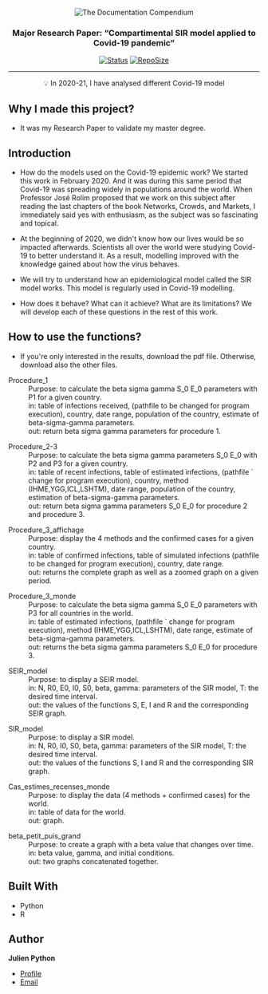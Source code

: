 <p align="center">
 <img src="https://i.imgur.com/rSyq3MW.png" alt="The Documentation Compendium"></a>
</p>

<h3 align="center">Major Research Paper: “Compartimental SIR model applied to Covid-19 pandemic”</h3>

<div align="center">

  [![Status](https://img.shields.io/badge/status-inactive-red.svg)]()
  [![RepoSize](https://img.shields.io/github/repo-size/pythonjul/major-research-paper)]()

</div>

---

<p align = "center">💡 In 2020-21, I have analysed different Covid-19 model</p>



## Why I made this project? <a name = "why_document"></a>

- It was my Research Paper to validate my master degree.

## Introduction<a name = "how_to_play"></a>
- How do the models used on the Covid-19 epidemic work? We started this work in February 2020. And it was during this same period that Covid-19 was spreading widely in populations around the world. When Professor José Rolim proposed that we work on this subject after reading the last chapters of the book Networks, Crowds, and Markets, I immediately said yes with enthusiasm, as the subject was so fascinating and topical.

- At the beginning of 2020, we didn't know how our lives would be so impacted afterwards. Scientists all over the world were studying Covid-19 to better understand it. As a result, modelling improved with the knowledge gained about how the virus behaves.

- We will try to understand how an epidemiological model called the SIR model works. This model is regularly used in Covid-19 modelling. 

- How does it behave? What can it achieve? What are its limitations? We will develop each of these questions in the rest of this work.

## How to use the functions? ##
- If you're only interested in the results, download the pdf file. Otherwise, download also the other files.

<dl>
  <dt>Procedure_1</dt>
  <dd>Purpose: to calculate the beta sigma gamma S_0 E_0 parameters with P1 for a given country.</dd>
  <dd>in: table of infections received, (pathfile to be changed for program execution), country, date range, population of the country, estimate of beta-sigma-gamma parameters. </dd>
  <dd>out: return beta sigma gamma parameters for procedure 1.</dd>
</dl>


<dl>
  <dt>Procedure_2-3</dt>
  <dd>Purpose: to calculate the beta sigma gamma parameters S_0 E_0 with P2 and P3 for a given country.</dd>
  <dd>in: table of recent infections, table of estimated infections, (pathfile ` change for program execution), country, method (IHME,YGG,ICL,LSHTM), date range, population of the country, estimation of beta-sigma-gamma parameters.</dd>
  <dd>out: return beta sigma gamma parameters S_0 E_0 for procedure 2 and procedure 3.</dd>
</dl>


<dl>
  <dt>Procedure_3_affichage</dt>
  <dd>Purpose: display the 4 methods and the confirmed cases for a given country.</dd>
  <dd>in: table of confirmed infections, table of simulated infections (pathfile to be changed for program execution), country, date range.</dd>
  <dd>  out: returns the complete graph as well as a zoomed graph on a given period.</dd>
</dl>


<dl>
  <dt>Procedure_3_monde</dt>
  <dd>Purpose: to calculate the beta sigma gamma S_0 E_0 parameters with P3 for all countries in the world.</dd>
  <dd>  in: table of estimated infections, (pathfile ` change for program execution), method (IHME,YGG,ICL,LSHTM), date range, estimate of beta-sigma-gamma parameters.</dd>
  <dd>  out: returns the beta sigma gamma parameters S_0 E_0 for procedure 3.</dd>
</dl>


<dl>
  <dt>SEIR_model</dt>
  <dd>Purpose: to display a SEIR model.</dd>
  <dd>in: N, R0, E0, I0, S0, beta, gamma: parameters of the SIR model, T: the desired time interval.</dd>
  <dd>out: the values of the functions S, E, I and R and the corresponding SEIR graph.</dd>
</dl>

<dl>
  <dt>SIR_model</dt>
  <dd>Purpose: to display a SIR model.</dd>
  <dd>in: N, R0, I0, S0, beta, gamma: parameters of the SIR model, T: the desired time interval.</dd>
  <dd>out: the values of the functions S, I and R and the corresponding SIR graph.</dd>
</dl>

<dl>
  <dt>Cas_estimes_recenses_monde</dt>
  <dd>Purpose: to display the data (4 methods + confirmed cases) for the world.</dd>
  <dd>in: table of data for the world.</dd>
  <dd>out: graph.</dd>
</dl>

<dl>
  <dt>beta_petit_puis_grand</dt>
  <dd>Purpose: to create a graph with a beta value that changes over time.</dd>
  <dd>in: beta value, gamma, and initial conditions.</dd>
  <dd>out: two graphs concatenated together.</dd>
</dl>

## Built With ##

- Python
- R

## Author

**Julien Python**

- [Profile](https://github.com/pythonjul "Julien Python")
- [Email](mailto:pythonjul@gmail.com?subject=Hello "Hello!")
